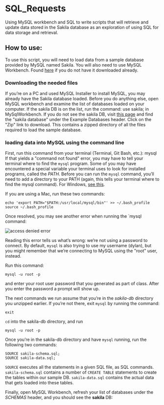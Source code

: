 # SQL_Requests
Using MySQL workbench and SQL to write scripts that will retrieve and update data stored in the Sakila database as an exploration of using SQL for data storage and retrieval. 


## How to use:
To use this script, you will need to load data from a sample database provided by MySQL named Sakila. You will also need to use MySQL Workbench. Found [here](https://dev.mysql.com/downloads/workbench/) if you do not have it downloaded already.

### Downloading the needed files
If you’re on a PC and used MySQL Installer to install MySQL, you may already have the Sakila database loaded. Before you do anything else, open MySQL workbench and examine the list of databases loaded on your computer. If the sakila DB is on the list, run the command: use sakila; in MySqlWorkbench. 
If you do not see the sakila DB, visit [this page](https://dev.mysql.com/doc/index-other.html) and find the "sakila database" under the Example Databases header. Click on the "Zip" link to download. This contains a zipped directory of all the files required to load the sample database.
### loading data into MySQL using the command line
First, run this command from your terminal (Terminal, Git Bash, etc.): mysql
If that yields a "command not found" error, you may have to tell your terminal where to find the `mysql` program. Some of you may have encountered a special variable your terminal uses to look for installed programs, called the _PATH_. Before you can run the `mysql` command, you’ll need to add a directory to your PATH (again, this tells your terminal where to find the mysql command). For Windows, [see this](https://dev.mysql.com/doc/mysql-windows-excerpt/5.7/en/mysql-installation-windows-path.html).

If you are using a Mac, run these two commands:

```
echo 'export PATH="$PATH:/usr/local/mysql/bin"' >> ~/.bash_profile
source ~/.bash_profile
```

Once resolved, you may see another error when running the \`mysql command:

![access denied error](Images/access_denied_error.png)

Reading this error tells us what’s wrong: we’re not using a password to connect. By default, `mysql` is also trying to use my username (dylan), but you might remember that we’re connecting to MySQL using the "root" user, instead.

Run this command:

```
mysql -u root -p
```

and enter your root user password that you generated as part of class. After you enter the password a prompt will show up.

The next commands we run assume that you’re in the _sakila-db_ directory you unzipped earlier. If you’re not there, exit `mysql` by running the command:

```
exit
```

`cd` into the sakila-db directory, and run

```
mysql -u root -p
```

Once you’re in the sakila-db directory and have `mysql` running, run the following two commands:

```
SOURCE sakila-schema.sql;
SOURCE sakila-data.sql;
```

`SOURCE` executes all the statements in a given SQL file, as SQL commands. `sakila-schema.sql` contains a number of `CREATE TABLE` statements to create the tables within our sample DB. `sakila-data.sql` contains the actual data that gets loaded into these tables.

Finally, open MySQL Workbench, refresh your list of databases under the _SCHEMAS_ header, and you should see the **sakila** DB:
